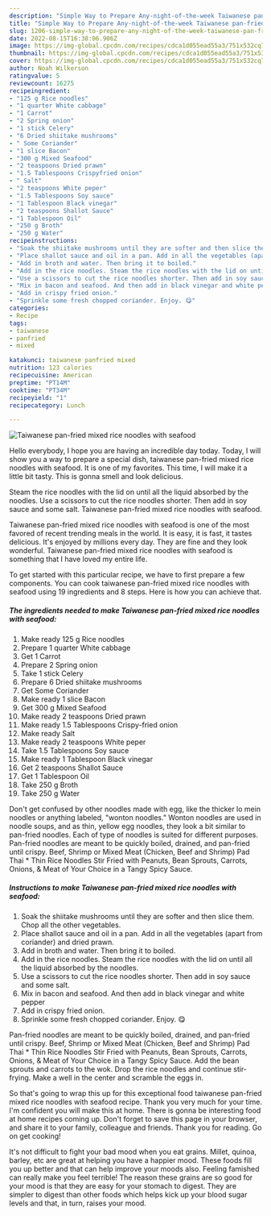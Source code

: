 ```yaml
---
description: "Simple Way to Prepare Any-night-of-the-week Taiwanese pan-fried mixed rice noodles with seafood"
title: "Simple Way to Prepare Any-night-of-the-week Taiwanese pan-fried mixed rice noodles with seafood"
slug: 1206-simple-way-to-prepare-any-night-of-the-week-taiwanese-pan-fried-mixed-rice-noodles-with-seafood
date: 2022-08-15T16:38:06.906Z
image: https://img-global.cpcdn.com/recipes/cdca1d055ead55a3/751x532cq70/taiwanese-pan-fried-mixed-rice-noodles-with-seafood-recipe-main-photo.jpg
thumbnail: https://img-global.cpcdn.com/recipes/cdca1d055ead55a3/751x532cq70/taiwanese-pan-fried-mixed-rice-noodles-with-seafood-recipe-main-photo.jpg
cover: https://img-global.cpcdn.com/recipes/cdca1d055ead55a3/751x532cq70/taiwanese-pan-fried-mixed-rice-noodles-with-seafood-recipe-main-photo.jpg
author: Noah Wilkerson
ratingvalue: 5
reviewcount: 16275
recipeingredient:
- "125 g Rice noodles"
- "1 quarter White cabbage"
- "1 Carrot"
- "2 Spring onion"
- "1 stick Celery"
- "6 Dried shiitake mushrooms"
- " Some Coriander"
- "1 slice Bacon"
- "300 g Mixed Seafood"
- "2 teaspoons Dried prawn"
- "1.5 Tablespoons Crispyfried onion"
- " Salt"
- "2 teaspoons White peper"
- "1.5 Tablespoons Soy sauce"
- "1 Tablespoon Black vinegar"
- "2 teaspoons Shallot Sauce"
- "1 Tablespoon Oil"
- "250 g Broth"
- "250 g Water"
recipeinstructions:
- "Soak the shiitake mushrooms until they are softer and then slice them. Chop all the other vegetables."
- "Place shallot sauce and oil in a pan. Add in all the vegetables (apart from coriander) and dried prawn."
- "Add in broth and water. Then bring it to boiled."
- "Add in the rice noodles. Steam the rice noodles with the lid on until all the liquid absorbed by the noodles."
- "Use a scissors to cut the rice noodles shorter. Then add in soy sauce and some salt."
- "Mix in bacon and seafood. And then add in black vinegar and white pepper"
- "Add in crispy fried onion."
- "Sprinkle some fresh chopped coriander. Enjoy. 😋"
categories:
- Recipe
tags:
- taiwanese
- panfried
- mixed

katakunci: taiwanese panfried mixed 
nutrition: 123 calories
recipecuisine: American
preptime: "PT14M"
cooktime: "PT34M"
recipeyield: "1"
recipecategory: Lunch

---
```



![Taiwanese pan-fried mixed rice noodles with seafood](https://img-global.cpcdn.com/recipes/cdca1d055ead55a3/751x532cq70/taiwanese-pan-fried-mixed-rice-noodles-with-seafood-recipe-main-photo.jpg)

Hello everybody, I hope you are having an incredible day today. Today, I will show you a way to prepare a special dish, taiwanese pan-fried mixed rice noodles with seafood. It is one of my favorites. This time, I will make it a little bit tasty. This is gonna smell and look delicious.

Steam the rice noodles with the lid on until all the liquid absorbed by the noodles. Use a scissors to cut the rice noodles shorter. Then add in soy sauce and some salt. Taiwanese pan-fried mixed rice noodles with seafood.

Taiwanese pan-fried mixed rice noodles with seafood is one of the most favored of recent trending meals in the world. It is easy, it is fast, it tastes delicious. It's enjoyed by millions every day. They are fine and they look wonderful. Taiwanese pan-fried mixed rice noodles with seafood is something that I have loved my entire life.


To get started with this particular recipe, we have to first prepare a few components. You can cook taiwanese pan-fried mixed rice noodles with seafood using 19 ingredients and 8 steps. Here is how you can achieve that.

<!--inarticleads1-->

##### The ingredients needed to make Taiwanese pan-fried mixed rice noodles with seafood:

1. Make ready 125 g Rice noodles
1. Prepare 1 quarter White cabbage
1. Get 1 Carrot
1. Prepare 2 Spring onion
1. Take 1 stick Celery
1. Prepare 6 Dried shiitake mushrooms
1. Get  Some Coriander
1. Make ready 1 slice Bacon
1. Get 300 g Mixed Seafood
1. Make ready 2 teaspoons Dried prawn
1. Make ready 1.5 Tablespoons Crispy-fried onion
1. Make ready  Salt
1. Make ready 2 teaspoons White peper
1. Take 1.5 Tablespoons Soy sauce
1. Make ready 1 Tablespoon Black vinegar
1. Get 2 teaspoons Shallot Sauce
1. Get 1 Tablespoon Oil
1. Take 250 g Broth
1. Take 250 g Water


Don&#39;t get confused by other noodles made with egg, like the thicker lo mein noodles or anything labeled, &#34;wonton noodles.&#34; Wonton noodles are used in noodle soups, and as thin, yellow egg noodles, they look a bit similar to pan-fried noodles. Each of type of noodles is suited for different purposes. Pan-fried noodles are meant to be quickly boiled, drained, and pan-fried until crispy. Beef, Shrimp or Mixed Meat (Chicken, Beef and Shrimp) Pad Thai * Thin Rice Noodles Stir Fried with Peanuts, Bean Sprouts, Carrots, Onions, &amp; Meat of Your Choice in a Tangy Spicy Sauce. 

<!--inarticleads2-->

##### Instructions to make Taiwanese pan-fried mixed rice noodles with seafood:

1. Soak the shiitake mushrooms until they are softer and then slice them. Chop all the other vegetables.
1. Place shallot sauce and oil in a pan. Add in all the vegetables (apart from coriander) and dried prawn.
1. Add in broth and water. Then bring it to boiled.
1. Add in the rice noodles. Steam the rice noodles with the lid on until all the liquid absorbed by the noodles.
1. Use a scissors to cut the rice noodles shorter. Then add in soy sauce and some salt.
1. Mix in bacon and seafood. And then add in black vinegar and white pepper
1. Add in crispy fried onion.
1. Sprinkle some fresh chopped coriander. Enjoy. 😋


Pan-fried noodles are meant to be quickly boiled, drained, and pan-fried until crispy. Beef, Shrimp or Mixed Meat (Chicken, Beef and Shrimp) Pad Thai * Thin Rice Noodles Stir Fried with Peanuts, Bean Sprouts, Carrots, Onions, &amp; Meat of Your Choice in a Tangy Spicy Sauce. Add the bean sprouts and carrots to the wok. Drop the rice noodles and continue stir-frying. Make a well in the center and scramble the eggs in. 

So that's going to wrap this up for this exceptional food taiwanese pan-fried mixed rice noodles with seafood recipe. Thank you very much for your time. I'm confident you will make this at home. There is gonna be interesting food at home recipes coming up. Don't forget to save this page in your browser, and share it to your family, colleague and friends. Thank you for reading. Go on get cooking!

It's not difficult to fight your bad mood when you eat grains. Millet, quinoa, barley, etc are great at helping you have a happier mood. These foods fill you up better and that can help improve your moods also. Feeling famished can really make you feel terrible! The reason these grains are so good for your mood is that they are easy for your stomach to digest. They are simpler to digest than other foods which helps kick up your blood sugar levels and that, in turn, raises your mood.
